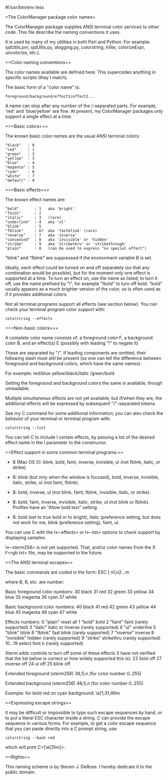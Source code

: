 #!/usr/bin/env less

=The ColorManager package color names=

The ColorManager package supplies ANSI terminal color services
to other code. This file describe the naming conventions it uses.

It is used by many of my utilities in both Perl and Python.
For example: sjdUtils.pm, sjdUtils.py, alogging.py, colorstring, hilite,
colorizeExpr, uncolorize, etc.).


==Color naming conventions==

The color names available are defined here.
This supercedes anything in specific scripts (they I<should> match).

The basic form of a "color name" is:

    foreground/background/effect1/effect2...

A name can stop after any number of the /-separated parts. For example,
'red' and 'blue/yellow' are fine. At present, my ColorManager packages
only support a single effect at a time.


===Basic colors===

The known basic color names are the usual ANSI terminal colors:

    "black"   : 0
    "red"     : 1
    "green"   : 2
    "yellow"  : 3
    "blue"    : 4
    "magenta" : 5
    "cyan"    : 6
    "white"   : 7
    "default" : 9


===Basic effects===

The known effect names are:

    "bold"       : 1   aka 'bright'
    "faint"      : 2
    "italic"     : 3   (rare)
    "underline"  : 4   aka 'ul'
    "blink"      : 5
    "fblink"     : 6?  aka 'fastblink' (rare)
    "reverse"    : 7   aka 'inverse'
    "concealed"  : 8   aka 'invisible' or 'hidden'
    "strike"     : 9   aka 'strikethru' or 'strikethrough'
    "plain"      : 0   (can be used to express "no special effect")

"blink" and "fblink" are suppressed if the environment variable B<NOBLINK>
is set.

Ideally, each effect could be turned on and off separately (so that any
combination would be possible), but for the moment only one effect is
supported at a time. To turn an effect on, use the name as listed;
to turn it off, use the name prefixed by "!", for example "!bold" to turn
off bold.
"bold" usually appears as a much brighter version of the color,
so is often used as if it provides additional colors.

Not all terminal programs support all effects (see section below).
You can check your terminal program color support with:

    colorstring --effects


===Non-basic colors===

A complete color name consists of:
    a foreground color F,
    a background color B, and
    an effect(s) E (possibly with leading "!" to negate it)

These are separated by "/". If leading components are omitted, their
following slash must still be present (so one can tell the difference
between foreground and background colors, which have the same names).

For example:
    red/blue
    yellow/black/italic
    /green/bold

Setting the foreground
and background colors the same is available, though unreadable.

Multiple simultaneous effects are not yet available; but if/when they are,
the additional effects will be expressed by subsequent "/"-separated tokens.

See my C<colorstring> command for some additional information; you can also
check the behavior of your terminal or terminal program with:

    colorstring --list

You can tell C<ColorManager> to include I<only> certain effects, by passing a
list of the desired effect name in the I<effects> parameter to the constructor.


==Effect support in some common terminal programs:==

* B<Terminal> (Mac OS X):  blink, bold, faint, inverse, invisible, ul
(not fblink, italic, or strike).

* B<xterm>: blink (but only when the window is focused),
bold, inverse, invisible, italic, strike, ul
(not faint, fblink).

* B<putty>: bold, inverse, ul
(not blink, faint, fblink, invisible, italic, or strike).

* B<gnone-terminal>: bold, faint, inverse, invisible, italic, strike, ul
(not blink or fblink).
Profiles have an "Allow bold text" setting.

* B<iterm2>:
bold (set to true bold or to bright),
italic (preference setting, but does not work for me,
blink (preference setting),
faint,
ul.

You can use C<colorstring> with the I<--effects> or I<--list> options
to check support by displaying samples.

I<--xterm256> is not yet supported. That, and/or color names from
the X F<rgb.txt> file, may be supported in the future.


==The ANSI terminal escapes==

The basic commands are coded in the form:
    ESC [ n1;n2...m

where B<n1>, B<n2>, etc. are number:

Basic foreground color numbers:
    30 black  31 red      32 green  33 yellow
    34 blue   35 magenta  36 cyan   37 white

Basic background color numbers:
    40 black  41 red      42 green  43 yellow
    44 blue   45 magenta  46 cyan   47 white

Effects numbers:
    0 "plain"     reset all
    1 "bold"      bold
    2 "faint"     faint (rarely supported)
    3 "italic"    italic or inverse (rarely supported)
    4 "ul"        underline
    5 "blink"     blink
    6 "fblink"    fast blink (rarely supported)
    7 "inverse"   inverse
    8 "invisible" hidden (rarely supported)
    9 "strike"    strikethru (rarely supported)
   10...19        select font n (rarely supported)

Xterm adds controls to turn off some of these effects (I have not verified that
the list below is correct or how widely supported this is):
   22             bold off
   27             inverse off
   24             ul off
   25             blink off

Extended foreground (xterm256)
   38;5;n   (for color number 0..255)

Extended background (xterm256)
   48;5;n   (for color number 0..255)

Example: for bold red on cyan background:
    \e[1;31;46m


==Expressing escape strings==

It may be difficult or impossible to type such escape sequences by hand,
or to put a literal ESC character inside a string. C<colorstring> can provide
the escape sequence in various forms. For example, to get a color escape sequence
that you can paste directly into a C<bash> prompt string, use:

    colorstring --bash red

which will print C<\[\e[31m\]>.

==Rights==

This naming scheme is by Steven J. DeRose. I hereby dedicate it to the
public domain.

